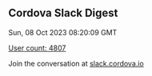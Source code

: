 ## Cordova Slack Digest
Sun, 08 Oct 2023 08:20:09 GMT

[User count: 4807](https://cordova.slack.com/)


Join the conversation at [slack.cordova.io](http://slack.cordova.io/)
